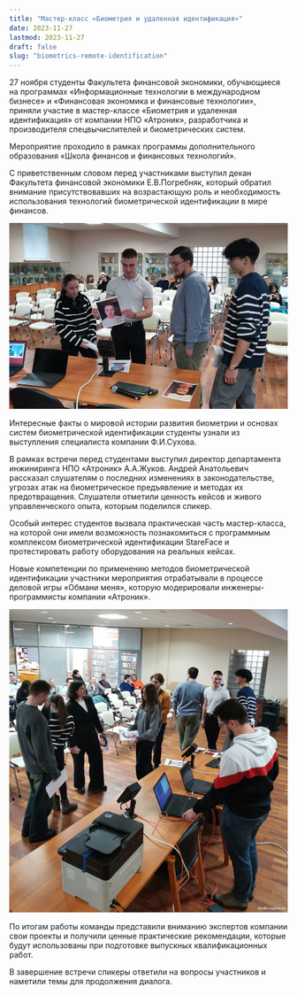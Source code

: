 ```yaml
---
title: "Мастер-класс «Биометрия и удаленная идентификация»"
date: 2023-11-27
lastmod: 2023-11-27
draft: false
slug: "biometrics-remote-identification"
---
```


27 ноября студенты Факультета финансовой экономики, обучающиеся на программах «Информационные технологии в международном бизнесе» и «Финансовая экономика и финансовые технологии», приняли участие в мастер-классе «Биометрия и удаленная идентификация» от компании НПО «Атроник», разработчика и производителя спецвычислителей и биометрических систем.

Мероприятие проходило в рамках программы дополнительного образования «Школа финансов и финансовых технологий».

С приветственным словом перед участниками выступил декан Факультета финансовой экономики Е.В.Погребняк, который обратил внимание присутствовавших на возрастающую роль и необходимость использования технологий биометрической идентификации в мире финансов.

![](biometrics-remote-identification1.jpg)

Интересные факты о мировой истории развития биометрии и основах систем биометрической идентификации студенты узнали из выступления специалиста компании Ф.И.Сухова.

В рамках встречи перед студентами выступил директор департамента инжиниринга НПО «Атроник» А.А.Жуков. Андрей Анатольевич рассказал слушателям о последних изменениях в законодательстве, угрозах атак на биометрическое предъявление и методах их предотвращения. Слушатели отметили ценность кейсов и живого управленческого опыта, которым поделился спикер.

Особый интерес студентов вызвала практическая часть мастер-класса, на которой они имели возможность познакомиться с программным комплексом биометрической идентификации StareFace и протестировать работу оборудования на реальных кейсах.

Новые компетенции по применению методов биометрической идентификации участники мероприятия отрабатывали в процессе деловой игры «Обмани меня», которую модерировали инженеры-программисты компании «Атроник».

![](biometrics-remote-identification2.jpg)

По итогам работы команды представили вниманию экспертов компании свои проекты и получили ценные практические рекомендации, которые будут использованы при подготовке выпускных квалификационных работ.

В завершение встречи спикеры ответили на вопросы участников и наметили темы для продолжения диалога.

